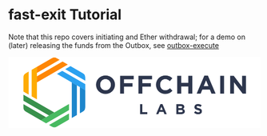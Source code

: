 # fast-exit Tutorial

Note that this repo covers initiating and Ether withdrawal; for a demo on (later) releasing the funds from the Outbox, see [outbox-execute](../outbox-execute/README.md)
<p align="center"><img src="../../assets/offchain_labs_logo.png" width="600"></p>